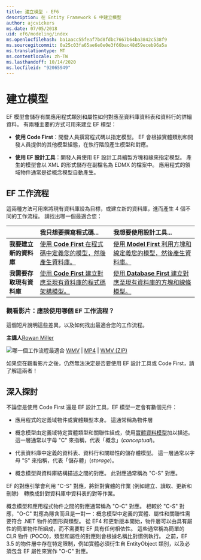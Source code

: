 ```yaml
---
title: 建立模型 - EF6
description: 在 Entity Framework 6 中建立模型
author: ajcvickers
ms.date: 07/05/2018
uid: ef6/modeling/index
ms.openlocfilehash: ba1aacc55feaf7bd8fdbc7667b64ba3842c538f9
ms.sourcegitcommit: 0a25c03fa65ae6e0e0e3f66bac48d59eceb96a5a
ms.translationtype: MT
ms.contentlocale: zh-TW
ms.lasthandoff: 10/14/2020
ms.locfileid: "92065949"
---
```

# <a name="creating-a-model"></a>建立模型

EF 模型會儲存有關應用程式類別和屬性如何對應至資料庫資料表和資料行的詳細資料。 有兩種主要的方式可用來建立 EF 模型：

- **使用 Code First**：開發人員撰寫程式碼以指定模型。 EF 會根據實體類別和開發人員提供的其他模型組態，在執行階段產生模型和對應。

- **使用 EF 設計工具**：開發人員使用 EF 設計工具繪製方塊和線來指定模型。 產生的模型會以 XML 的形式儲存在副檔名為 EDMX 的檔案中。 應用程式的領域物件通常是從概念模型自動產生。

## <a name="ef-workflows"></a>EF 工作流程

這兩種方法可用來將現有資料庫設為目標，或建立新的資料庫，進而產生 4 個不同的工作流程。
請找出哪一個最適合您：  

|                                           | 我只想要撰寫程式碼...                                                                                                                   | 我想要使用設計工具...                                                                                                                        |
|:------------------------------------------|:-----------------------------------------------------------------------------------------------------------------------------------------------|:---------------------------------------------------------------------------------------------------------------------------------------------------|
| **我要建立新的資料庫**          | [使用 **Code First** 在程式碼中定義您的模型，然後產生資料庫。](xref:ef6/modeling/code-first/workflows/new-database)           | [使用 **Model First** 利用方塊和線定義您的模型，然後產生資料庫。](xref:ef6/modeling/designer/workflows/model-first)   |
| **我需要存取現有資料庫** | [使用 **Code First** 建立對應至現有資料庫的程式碼架構模型。](xref:ef6/modeling/code-first/workflows/existing-database) | [使用 **Database First** 建立對應至現有資料庫的方塊和線條模型。](xref:ef6/modeling/designer/workflows/database-first) |

### <a name="watch-the-video-what-ef-workflow-should-i-use"></a>觀看影片：應該使用哪個 EF 工作流程？

這個短片說明這些差異，以及如何找出最適合您的工作流程。

**主講人**[Rowan Miller](https://romiller.com/)

![哪一個工作流程最適合](../media/whichworkflow-thumb.png) [WMV](https://download.microsoft.com/download/8/F/8/8F81F4CD-3678-4229-8D79-0C63FFA3C595/HDI_ITPro_Technet_winvideo_ChoseYourWorkflow.wmv) | [MP4](https://download.microsoft.com/download/8/F/8/8F81F4CD-3678-4229-8D79-0C63FFA3C595/HDI_ITPro_Technet_mp4video_ChoseYourWorkflow.m4v) | [WMV (ZIP)](https://download.microsoft.com/download/8/F/8/8F81F4CD-3678-4229-8D79-0C63FFA3C595/HDI_ITPro_Technet_winvideo_ChoseYourWorkflow.zip)

如果您在觀看影片之後，仍然無法決定是否要使用 EF 設計工具或 Code First，請了解這兩者！

## <a name="a-look-under-the-hood"></a>深入探討

不論您是使用 Code First 還是 EF 設計工具，EF 模型一定會有數個元件：

- 應用程式的定義域物件或實體類型本身。 這通常稱為物件層

- 概念模型由定義域特定實體類型和關聯性組成，使用[實體資料模型](xref:ef6/resources/glossary#entity-data-model)加以描述。 這一層通常以字母 "C" 來指稱，代表「概念」(_conceptual_)。

- 代表資料庫中定義的資料表、資料行和關聯性的儲存體模型。 這一層通常以字母 "S" 來指稱，代表「儲存體」(_storage_)。  

- 概念模型與資料庫結構描述之間的對應。 此對應通常稱為 "C-S" 對應。

EF 的對應引擎會利用 "C-S" 對應，將針對實體的作業 (例如建立、讀取、更新和刪除)　轉換成針對資料庫中資料表的對等作業。

概念模型和應用程式物件之間的對應通常稱為 "O-C" 對應。 相較於 "C-S" 對應，"O-C" 對應為隱含而且是一對一：概念模型中定義的實體、屬性和關聯性需要符合 .NET 物件的圖形與類型。 從 EF4 和更新版本開始，物件層可以由具有屬性的簡單物件所組成，而不需要對 EF 具有任何相依性。 這些通常稱為簡單的 CLR 物件 (POCO)，類型和屬性的對應則會根據名稱比對慣例執行。 之前，EF 3.5 的物件層中存在特定限制，例如實體必須衍生自 EntityObject 類別，以及必須包含 EF 屬性來實作 "O-C" 對應。
